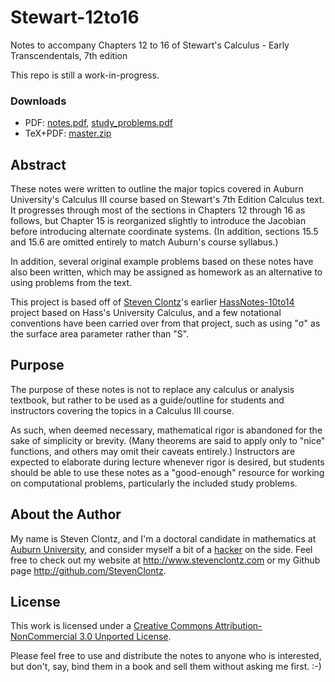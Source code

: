 Stewart-12to16
==============

Notes to accompany Chapters 12 to 16 of Stewart's Calculus - Early Transcendentals, 7th edition

This repo is still a work-in-progress.

### Downloads

* PDF: [notes.pdf](https://github.com/StevenClontz/Stewart-12to16/blob/master/stewart_notes.pdf?raw=true), [study_problems.pdf](https://github.com/StevenClontz/Stewart-12to16/blob/master/stewart_study_problems.pdf?raw=true)
* TeX+PDF: [master.zip](https://github.com/StevenClontz/Stewart-12to16/archive/master.zip)

Abstract
--------

These notes were written to outline the major topics covered in Auburn University's Calculus III course based on Stewart's 7th Edition Calculus text. It progresses through most of the sections in Chapters 12 through 16 as follows, but Chapter 15 is reorganized slightly to introduce the Jacobian before introducing alternate coordinate systems. (In addition, sections 15.5 and 15.6 are omitted entirely to match Auburn's course syllabus.)

In addition, several original example problems based on these notes have also been written, which may be assigned as homework as an alternative to using problems from the text.

This project is based off of [Steven Clontz](http://www.stevenclontz.com)'s earlier [HassNotes-10to14](http://github.com/StevenClontz/HassNotes-10to14) project based on Hass's University Calculus, and a few notational conventions have been carried over from that project, such as using "&sigma;" as the surface area parameter rather than "S".

Purpose
-------

The purpose of these notes is not to replace any calculus or analysis textbook, but rather to be used as a guide/outline for students and instructors covering the topics in a Calculus III course.

As such, when deemed necessary, mathematical rigor is abandoned for the sake of simplicity or brevity. (Many theorems are said to apply only to "nice" functions, and others may omit their caveats entirely.) Instructors are expected to elaborate during lecture whenever rigor is desired, but students should be able to use these notes as a "good-enough" resource for working on computational problems, particularly the included study problems.

About the Author
----------------

My name is Steven Clontz, and I'm a doctoral candidate in mathematics at [Auburn University](http://www.auburn.edu), and consider myself a bit of a [hacker](http://en.wikipedia.org/wiki/Hacker_\(programmer_subculture\)) on the side. Feel free to check out my website at <http://www.stevenclontz.com> or my Github page <http://github.com/StevenClontz>.

License
-------

This work is licensed under a [Creative Commons Attribution-NonCommercial 3.0 Unported License](http://creativecommons.org/licenses/by-nc/3.0/deed.en_US).

Please feel free to use and distribute the notes to anyone who is interested, but don't, say, bind them in a book and sell them without asking me first. :-)